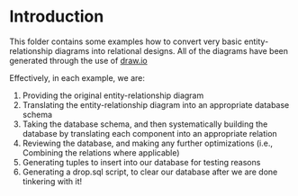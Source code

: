 # Introduction

This folder contains some examples how to convert very basic entity-relationship diagrams into relational designs.
All of the diagrams have been generated through the use of [draw.io](https://app.diagrams.net/)

Effectively, in each example, we are:
1. Providing the original entity-relationship diagram
2. Translating the entity-relationship diagram into an appropriate database schema
3. Taking the database schema, and then systematically building the database by translating each component into an appropriate relation
4. Reviewing the database, and making any further optimizations (i.e., Combining the relations where applicable)
5. Generating tuples to insert into our database for testing reasons
6. Generating a drop.sql script, to clear our database after we are done tinkering with it!
